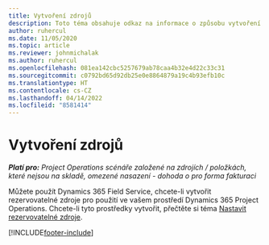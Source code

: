 ```yaml
---
title: Vytvoření zdrojů
description: Toto téma obsahuje odkaz na informace o způsobu vytvoření rezervovatelných zdrojů.
author: ruhercul
ms.date: 11/05/2020
ms.topic: article
ms.reviewer: johnmichalak
ms.author: ruhercul
ms.openlocfilehash: 081ea142cbc5257679ab78caa4b32e4d22c33c31
ms.sourcegitcommit: c0792bd65d92db25e0e8864879a19c4b93efb10c
ms.translationtype: HT
ms.contentlocale: cs-CZ
ms.lasthandoff: 04/14/2022
ms.locfileid: "8581414"
---
```

# <a name="create-resources"></a>Vytvoření zdrojů

_**Platí pro:** Project Operations scénáře založené na zdrojích / položkách, které nejsou na skladě, omezené nasazení - dohoda o pro forma fakturaci_

Můžete použít Dynamics 365 Field Service, chcete-li vytvořit rezervovatelné zdroje pro použití ve vašem prostředí Dynamics 365 Project Operations. Chcete-li tyto prostředky vytvořit, přečtěte si téma [Nastavit rezervovatelné zdroje](/dynamics365/field-service/set-up-bookable-resources).


[!INCLUDE[footer-include](../includes/footer-banner.md)]